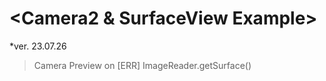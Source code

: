 # <Camera2 & SurfaceView Example>

*ver. 23.07.26
> Camera Preview on 
>[ERR] ImageReader.getSurface() 
